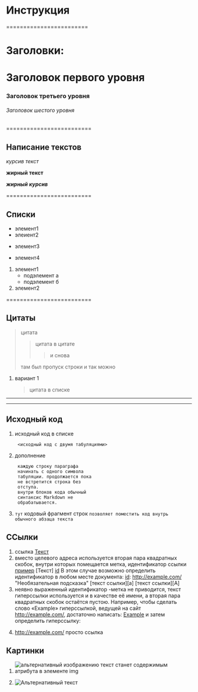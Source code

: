 # Инструкция

========================

#  Заголовки:

#  Заголовок первого уровня

### Заголовок третьего уровня

###### Заголовок шестого уровня
=========================

## Написание текстов

*курсив*  _текст_ 

**жирный** __текст__ 

***жирный*** ___курсив___ 

=========================

## Списки
* элемент1
* элеиент2
- элемент3
+ элемент4

1. элемент1
    * подэлемент а
    * подэлемент б
2. элемент2 

=========================
## Цитаты

>цитата 
>>цитата в цитате
>>>и снова 
>
>там был пропуск строки
и так можно

1. вариант 1 
    >цитата в списке

***
---
## Исходный код

1. исходный код в списке

        <исходный код с двумя табуляциями> 
        
2. дополнение

        каждую строку параграфа
        начинать с одного символа
        табуляции. продолжается пока
        не встретится строка без 
        отступа.  
        внутри блоков кода обычный 
        синтаксис Markdown не 
        обрабатывается.

3. `тут` кодовый фрагмент строк `позволяет поместить код внутрь обычного абзаца текста`

## ССылки        

1. ссылка
    [Текст](https://vk.com/feed/ "всплывающая необязательная подсказка")
2. вместо целевого адреса       используется вторая пара квадратных скобок, внутри которых помещается метка, идентификатор ссылки   
    [пример][id]
    [Текст] [id]
В этом случае возможно определить идентификатор в любом месте документа:
    [id]: http://example.com/ "Необязательная подсказка" 
    [текст ссылки][a]
    [текст ссылки][A] 
3. неявно выраженный идентификатор -метка не приводится, текст гиперссылки используется и в качестве её имени, а вторая пара квадратных скобок остаётся пустою. Например, чтобы сделать слово «Example» гиперссылкой, ведущей на сайт http://example.com/, достаточно написать:
    [Example][] 
и затем определить гиперссылку:

[Example]: http://example.com/ 

4. <http://example.com/> просто ссылка

## Картинки

1. ![альтернативный изображению текст станет содержимым атрибута в элементе img](https://sun9-48.userapi.com/impg/KdWCFheovNKk_xQ94-lMqqRihKLsSqXBVTRJ0w/RgXaxoYN32g.jpg?size=604x404&quality=96&sign=d4bfb444f9fa2d374c1a0b51a804257a&type=album "Необязательная подсказка")
2. ![Альтернативный текст][id]

    [id]: https://365psd.com/images/thumbs/bb1/flecha-arrow-52197.png "Необязательная подсказка"

